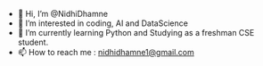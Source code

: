 - 👋 Hi, I’m @NidhiDhamne
- 👀 I’m interested in coding, AI and DataScience
- 🌱 I’m currently learning Python and Studying as a freshman CSE student.
- 📫 How to reach me : nidhidhamne1@gmail.com 

<!---
NidhiDhamne/NidhiDhamne is a ✨ special ✨ repository because its `README.md` (this file) appears on your GitHub profile.
You can click the Preview link to take a look at your changes.
--->
